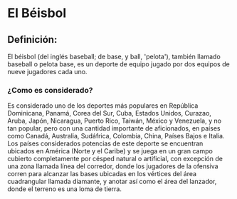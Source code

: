 <html> 
<head> 
</head> 
<body> 
<h1> El Béisbol </h1> 
<h2> Definición: </h2> 
<p> El béisbol (del inglés baseball; de base, y ball, 'pelota'), también llamado baseball o pelota base,
 es un deporte de equipo jugado por dos equipos de nueve jugadores cada uno. </p> 
<h3> ¿Como es considerado? </h3>
<p> Es considerado uno de los deportes más populares en República Dominicana, Panamá, Corea del Sur, Cuba, Estados Unidos, Curazao, Aruba, Japón, Nicaragua, Puerto Rico, Taiwán, México y Venezuela, y no tan popular, pero con una cantidad importante de aficionados, en países como Canadá, Australia, Sudáfrica, Colombia, China, Países Bajos e Italia. Los países considerados potencias de este deporte se encuentran ubicados en América (Norte y el Caribe) y se juega en un gran campo cubierto completamente por césped natural o artificial, con excepción de una zona llamada línea del corredor, donde los jugadores de la ofensiva corren para alcanzar las bases ubicadas en los vértices del área cuadrangular llamada diamante, y anotar así como el área del lanzador, donde el terreno es una loma de tierra.</p>
<html/>
